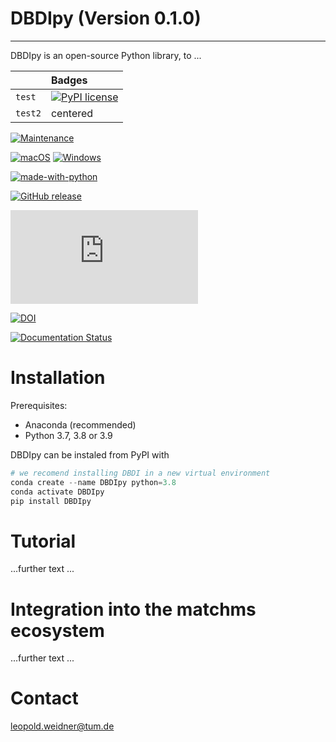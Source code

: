# DBDIpy (Version 0.1.0)
**********************************

DBDIpy is an open-source Python library, to ...



|                 | Badges                 |
|:-------------   |:-----------------------|
| `test`          | [![PyPI license](https://img.shields.io/pypi/l/ansicolortags.svg)](https://pypi.python.org/pypi/ansicolortags/)          |
| `test2`         | centered               |







[![Maintenance](https://img.shields.io/badge/Maintained%3F-yes-green.svg)](https://GitHub.com/Naereen/StrapDown.js/graphs/commit-activity)

[![macOS](https://svgshare.com/i/ZjP.svg)](https://svgshare.com/i/ZjP.svg)
[![Windows](https://svgshare.com/i/ZhY.svg)](https://svgshare.com/i/ZhY.svg)

[![made-with-python](https://img.shields.io/badge/Made%20with-Python-1f425f.svg)](https://www.python.org/)

[![GitHub release](https://img.shields.io/github/release/Naereen/StrapDown.js.svg)](https://GitHub.com/Naereen/StrapDown.js/releases/)

[![GitHub latest commit](https://badgen.net/github/last-commit/Naereen/Strapdown.js)](https://GitHub.com/Naereen/StrapDown.js/commit/)


[![DOI](https://zenodo.org/badge/DOI/10.5281/zenodo.7221089.svg)](https://doi.org/10.5281/zenodo.7221089)

[![Documentation Status](https://readthedocs.org/projects/ansicolortags/badge/?version=latest)](http://ansicolortags.readthedocs.io/?badge=latest)


Installation
============

Prerequisites:  

- Anaconda (recommended)
- Python 3.7, 3.8 or 3.9

DBDIpy can be instaled from PyPI  with

```python
# we recomend installing DBDI in a new virtual environment
conda create --name DBDIpy python=3.8
conda activate DBDIpy
pip install DBDIpy
```

  

Tutorial
============
...further text ...


Integration into the matchms ecosystem
============
...further text ...


Contact
============
leopold.weidner@tum.de
